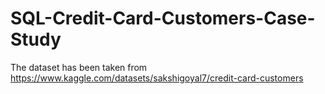 # SQL-Credit-Card-Customers-Case-Study

The dataset has been taken from 
https://www.kaggle.com/datasets/sakshigoyal7/credit-card-customers
